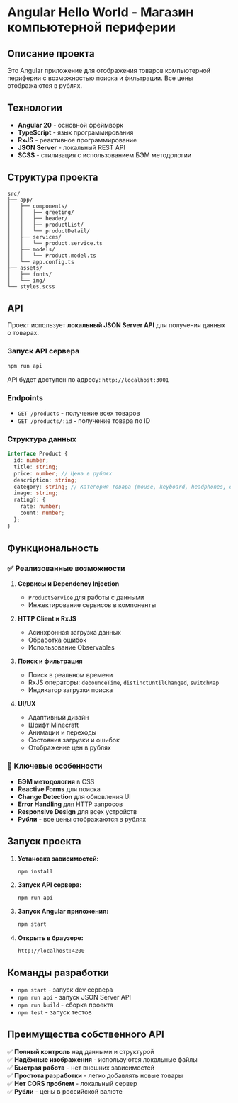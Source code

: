 # Angular Hello World - Магазин компьютерной периферии

## Описание проекта

Это Angular приложение для отображения товаров компьютерной периферии с возможностью поиска и фильтрации. Все цены отображаются в рублях.

## Технологии

- **Angular 20** - основной фреймворк
- **TypeScript** - язык программирования
- **RxJS** - реактивное программирование
- **JSON Server** - локальный REST API
- **SCSS** - стилизация с использованием БЭМ методологии

## Структура проекта

```
src/
├── app/
│   ├── components/
│   │   ├── greeting/
│   │   ├── header/
│   │   ├── productList/
│   │   └── productDetail/
│   ├── services/
│   │   └── product.service.ts
│   ├── models/
│   │   └── Product.model.ts
│   └── app.config.ts
├── assets/
│   ├── fonts/
│   └── img/
└── styles.scss
```

## API

Проект использует **локальный JSON Server API** для получения данных о товарах.

### Запуск API сервера

```bash
npm run api
```

API будет доступен по адресу: `http://localhost:3001`

### Endpoints

- `GET /products` - получение всех товаров
- `GET /products/:id` - получение товара по ID

### Структура данных

```typescript
interface Product {
  id: number;
  title: string;
  price: number; // Цена в рублях
  description: string;
  category: string; // Категория товара (mouse, keyboard, headphones, etc.)
  image: string;
  rating?: {
    rate: number;
    count: number;
  };
}
```

## Функциональность

### ✅ Реализованные возможности

1. **Сервисы и Dependency Injection**
   - `ProductService` для работы с данными
   - Инжектирование сервисов в компоненты

2. **HTTP Client и RxJS**
   - Асинхронная загрузка данных
   - Обработка ошибок
   - Использование Observables

3. **Поиск и фильтрация**
   - Поиск в реальном времени
   - RxJS операторы: `debounceTime`, `distinctUntilChanged`, `switchMap`
   - Индикатор загрузки поиска

4. **UI/UX**
   - Адаптивный дизайн
   - Шрифт Minecraft
   - Анимации и переходы
   - Состояния загрузки и ошибок
   - Отображение цен в рублях

### 🔧 Ключевые особенности

- **БЭМ методология** в CSS
- **Reactive Forms** для поиска
- **Change Detection** для обновления UI
- **Error Handling** для HTTP запросов
- **Responsive Design** для всех устройств
- **Рубли** - все цены отображаются в рублях

## Запуск проекта

1. **Установка зависимостей:**
   ```bash
   npm install
   ```

2. **Запуск API сервера:**
   ```bash
   npm run api
   ```

3. **Запуск Angular приложения:**
   ```bash
   npm start
   ```

4. **Открыть в браузере:**
   ```
   http://localhost:4200
   ```

## Команды разработки

- `npm start` - запуск dev сервера
- `npm run api` - запуск JSON Server API
- `npm run build` - сборка проекта
- `npm test` - запуск тестов

## Преимущества собственного API

✅ **Полный контроль** над данными и структурой  
✅ **Надёжные изображения** - используются локальные файлы  
✅ **Быстрая работа** - нет внешних зависимостей  
✅ **Простота разработки** - легко добавлять новые товары  
✅ **Нет CORS проблем** - локальный сервер  
✅ **Рубли** - цены в российской валюте
